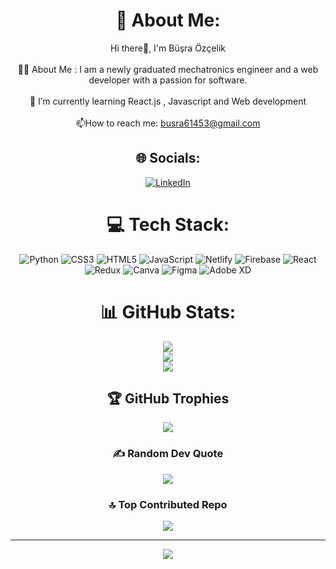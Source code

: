<div align="center">

# 💫 About Me:
Hi there👋, I'm Büşra Özçelik<br><br>👩‍💻 About Me :  I am a newly graduated mechatronics engineer and a web developer with a passion for software.<br><br>🌱 I’m currently learning React.js , Javascript and Web development<br><br>📫How to reach me: busra61453@gmail.com<br>
<div align="center">
  


## 🌐 Socials:
[![LinkedIn](https://img.shields.io/badge/LinkedIn-%230077B5.svg?logo=linkedin&logoColor=white)](https://linkedin.com/in/busraozcelik00) 

# 💻 Tech Stack:
![Python](https://img.shields.io/badge/python-3670A0?style=for-the-badge&logo=python&logoColor=ffdd54) ![CSS3](https://img.shields.io/badge/css3-%231572B6.svg?style=for-the-badge&logo=css3&logoColor=white) ![HTML5](https://img.shields.io/badge/html5-%23E34F26.svg?style=for-the-badge&logo=html5&logoColor=white) ![JavaScript](https://img.shields.io/badge/javascript-%23323330.svg?style=for-the-badge&logo=javascript&logoColor=%23F7DF1E) ![Netlify](https://img.shields.io/badge/netlify-%23000000.svg?style=for-the-badge&logo=netlify&logoColor=#00C7B7) ![Firebase](https://img.shields.io/badge/firebase-%23039BE5.svg?style=for-the-badge&logo=firebase) ![React](https://img.shields.io/badge/react-%2320232a.svg?style=for-the-badge&logo=react&logoColor=%2361DAFB) ![Redux](https://img.shields.io/badge/redux-%23593d88.svg?style=for-the-badge&logo=redux&logoColor=white) ![Canva](https://img.shields.io/badge/Canva-%2300C4CC.svg?style=for-the-badge&logo=Canva&logoColor=white) 	![Figma](https://img.shields.io/badge/figma-%23F24E1E.svg?style=for-the-badge&logo=figma&logoColor=white) ![Adobe XD](https://img.shields.io/badge/Adobe%20XD-470137?style=for-the-badge&logo=Adobe%20XD&logoColor=#FF61F6)
# 📊 GitHub Stats:
![](https://github-readme-stats.vercel.app/api?username=vaveylaa&theme=dark&hide_border=false&include_all_commits=false&count_private=false)<br/>
![](https://github-readme-streak-stats.herokuapp.com/?user=vaveylaa&theme=dark&hide_border=false)<br/>
![](https://github-readme-stats.vercel.app/api/top-langs/?username=vaveylaa&theme=dark&hide_border=false&include_all_commits=false&count_private=false&layout=compact)

## 🏆 GitHub Trophies
![](https://github-profile-trophy.vercel.app/?username=vaveylaa&theme=radical&no-frame=false&no-bg=false&margin-w=4)

### ✍️ Random Dev Quote
![](https://quotes-github-readme.vercel.app/api?type=horizontal&theme=tokyonight)

### 🔝 Top Contributed Repo
![](https://github-contributor-stats.vercel.app/api?username=vaveylaa&limit=5&theme=dark&combine_all_yearly_contributions=true)

---
[![](https://visitcount.itsvg.in/api?id=vaveylaa&icon=6&color=6)](https://visitcount.itsvg.in)

<!-- Proudly created with GPRM ( https://gprm.itsvg.in ) -->
  
</div>
